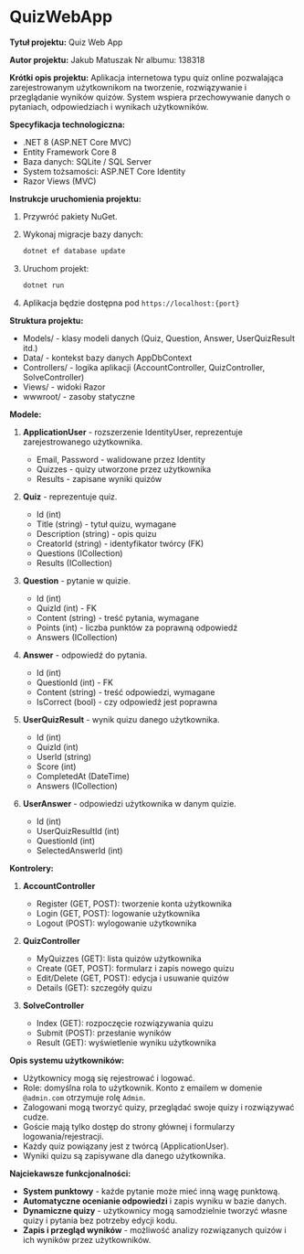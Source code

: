 # QuizWebApp
**Tytuł projektu:**
Quiz Web App

**Autor projektu:**
Jakub Matuszak Nr albumu: 138318

**Krótki opis projektu:**
Aplikacja internetowa typu quiz online pozwalająca zarejestrowanym użytkownikom na tworzenie, rozwiązywanie i przeglądanie wyników quizów. System wspiera przechowywanie danych o pytaniach, odpowiedziach i wynikach użytkowników.

**Specyfikacja technologiczna:**

* .NET 8 (ASP.NET Core MVC)
* Entity Framework Core 8
* Baza danych: SQLite / SQL Server
* System tożsamości: ASP.NET Core Identity
* Razor Views (MVC)

**Instrukcje uruchomienia projektu:**

1. Przywróć pakiety NuGet.
2. Wykonaj migracje bazy danych:

   ```bash
   dotnet ef database update
   ```
3. Uruchom projekt:

   ```bash
   dotnet run
   ```
4. Aplikacja będzie dostępna pod `https://localhost:{port}`

**Struktura projektu:**

* Models/ - klasy modeli danych (Quiz, Question, Answer, UserQuizResult itd.)
* Data/ - kontekst bazy danych AppDbContext
* Controllers/ - logika aplikacji (AccountController, QuizController, SolveController)
* Views/ - widoki Razor
* wwwroot/ - zasoby statyczne

**Modele:**

1. **ApplicationUser** - rozszerzenie IdentityUser, reprezentuje zarejestrowanego użytkownika.

   * Email, Password - walidowane przez Identity
   * Quizzes - quizy utworzone przez użytkownika
   * Results - zapisane wyniki quizów

2. **Quiz** - reprezentuje quiz.

   * Id (int)
   * Title (string) - tytuł quizu, wymagane
   * Description (string) - opis quizu
   * CreatorId (string) - identyfikator twórcy (FK)
   * Questions (ICollection<Question>)
   * Results (ICollection<UserQuizResult>)

3. **Question** - pytanie w quizie.

   * Id (int)
   * QuizId (int) - FK
   * Content (string) - treść pytania, wymagane
   * Points (int) - liczba punktów za poprawną odpowiedź
   * Answers (ICollection<Answer>)

4. **Answer** - odpowiedź do pytania.

   * Id (int)
   * QuestionId (int) - FK
   * Content (string) - treść odpowiedzi, wymagane
   * IsCorrect (bool) - czy odpowiedź jest poprawna

5. **UserQuizResult** - wynik quizu danego użytkownika.

   * Id (int)
   * QuizId (int)
   * UserId (string)
   * Score (int)
   * CompletedAt (DateTime)
   * Answers (ICollection<UserAnswer>)

6. **UserAnswer** - odpowiedzi użytkownika w danym quizie.

   * Id (int)
   * UserQuizResultId (int)
   * QuestionId (int)
   * SelectedAnswerId (int)

**Kontrolery:**

1. **AccountController**

   * Register (GET, POST): tworzenie konta użytkownika
   * Login (GET, POST): logowanie użytkownika
   * Logout (POST): wylogowanie użytkownika

2. **QuizController**

   * MyQuizzes (GET): lista quizów użytkownika
   * Create (GET, POST): formularz i zapis nowego quizu
   * Edit/Delete (GET, POST): edycja i usuwanie quizów
   * Details (GET): szczegóły quizu

3. **SolveController**

   * Index (GET): rozpoczęcie rozwiązywania quizu
   * Submit (POST): przesłanie wyników
   * Result (GET): wyświetlenie wyniku użytkownika

**Opis systemu użytkowników:**

* Użytkownicy mogą się rejestrować i logować.
* Role: domyślna rola to użytkownik. Konto z emailem w domenie `@admin.com` otrzymuje rolę `Admin`.
* Zalogowani mogą tworzyć quizy, przeglądać swoje quizy i rozwiązywać cudze.
* Goście mają tylko dostęp do strony głównej i formularzy logowania/rejestracji.
* Każdy quiz powiązany jest z twórcą (ApplicationUser).
* Wyniki quizu są zapisywane dla danego użytkownika.

**Najciekawsze funkcjonalności:**

* **System punktowy** - każde pytanie może mieć inną wagę punktową.
* **Automatyczne ocenianie odpowiedzi** i zapis wyniku w bazie danych.
* **Dynamiczne quizy** - użytkownicy mogą samodzielnie tworzyć własne quizy i pytania bez potrzeby edycji kodu.
* **Zapis i przegląd wyników** - możliwość analizy rozwiązanych quizów i ich wyników przez użytkowników.
